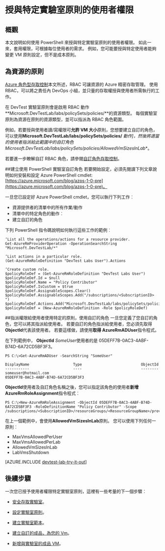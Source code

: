 <properties
    pageTitle="授與使用者權限特定實驗室原則 |Microsoft Azure"
    description="瞭解如何授與使用者權限，以根據每位使用者的需求 DevTest 實驗室中的特定實驗室原則"
    services="devtest-lab,virtual-machines,visual-studio-online"
    documentationCenter="na"
    authors="tomarcher"
    manager="douge"
    editor=""/>

<tags
    ms.service="devtest-lab"
    ms.workload="na"
    ms.tgt_pltfrm="na"
    ms.devlang="na"
    ms.topic="article"
    ms.date="08/25/2016"
    ms.author="tarcher"/>

# <a name="grant-user-permissions-to-specific-lab-policies"></a>授與特定實驗室原則的使用者權限

## <a name="overview"></a>概觀

本文說明如何使用 PowerShell 來授與特定實驗室原則的使用者權限。 如此一來，套用權限，可根據每位使用者的需求。 例如，您可能要授與特定使用者能夠變更 VM 原則設定，但不是成本原則。

## <a name="policies-as-resources"></a>為資源的原則

[Azure 角色型存取控制](../active-directory/role-based-access-control-configure.md)本文所述，RBAC 可讓資源的 Azure 精密存取管理。 使用 RBAC，可以將之責任內 DevOps 小組，並只量的存取權授與使用者所需執行的工作。

在 DevTest 實驗室原則會是啟用 RBAC 動作**Microsoft.DevTestLab/labs/policySets/policies/**的資源類型。 每個實驗室原則為資源在原則的資源類型，並可以指派為 RBAC 角色範圍。

例如，若要授與使用者讀/寫權限可**允許 VM 大小**原則，您想要建立自訂的角色，可以使用**Microsoft.DevTestLab/labs/policySets/policies/** *動作]，然後將適當的使用者指派給此範圍中的自訂角色* *Microsoft.DevTestLab/labs/policySets/policies/AllowedVmSizesInLab**。

若要進一步瞭解自訂 RBAC 角色，請參閱[自訂角色存取控制](../active-directory/role-based-access-control-custom-roles.md)。

##<a name="creating-a-lab-custom-role-using-powershell"></a>建立使用 PowerShell 實驗室自訂角色
若要開始設定，必須先閱讀下列文章說明如何安裝和設定 Azure PowerShell cmdlet: [https://azure.microsoft.com/blog/azps-1-0-pre](https://azure.microsoft.com/blog/azps-1-0-pre)。

一旦您已設定好 Azure PowerShell cmdlet，您可以執行下列工作︰

- 資源提供者的清單中的所有作業/動作
- 清單中的特定角色的動作︰
- 建立自訂的角色

下列 PowerShell 指令碼說明如何執行這些工作的範例︰

    ‘List all the operations/actions for a resource provider.
    Get-AzureRmProviderOperation -OperationSearchString "Microsoft.DevTestLab/*"

    ‘List actions in a particular role.
    (Get-AzureRmRoleDefinition "DevTest Labs User").Actions

    ‘Create custom role.
    $policyRoleDef = (Get-AzureRmRoleDefinition "DevTest Labs User")
    $policyRoleDef.Id = $null
    $policyRoleDef.Name = "Policy Contributor"
    $policyRoleDef.IsCustom = $true
    $policyRoleDef.AssignableScopes.Clear()
    $policyRoleDef.AssignableScopes.Add("/subscriptions/<SubscriptionID> ")
    $policyRoleDef.Actions.Add("Microsoft.DevTestLab/labs/policySets/policies/*")
    $policyRoleDef = (New-AzureRmRoleDefinition -Role $policyRoleDef)

##<a name="assigning-permissions-to-a-user-for-a-specific-policy-using-custom-roles"></a>指派權限給使用者使用特定的原則，使用自訂的角色
一旦您定義了您自訂的角色，您可以將其指派給使用者。 若要自訂的角色指派給使用者，您必須先取得**ObjectId**代表該使用者。 若要這樣做，請使用**取得 AzureRmADUser**指令程式。

在下列範例中， **ObjectId** *SomeUser*使用者的是 05DEFF7B-0AC3-4ABF-B74D-6A72CD5BF3F3。

    PS C:\>Get-AzureRmADUser -SearchString "SomeUser"

    DisplayName                    Type                           ObjectId
    -----------                    ----                           --------
    someuser@hotmail.com                                          05DEFF7B-0AC3-4ABF-B74D-6A72CD5BF3F3

**ObjectId**使用者及自訂角色名稱之後，您可以指定該角色的使用者**新增 AzureRmRoleAssignment**指令程式︰

    PS C:\>New-AzureRmRoleAssignment -ObjectId 05DEFF7B-0AC3-4ABF-B74D-6A72CD5BF3F3 -RoleDefinitionName "Policy Contributor" -Scope /subscriptions/<SubscriptionID>/resourceGroups/<ResourceGroupName>/providers/Microsoft.DevTestLab/labs/<LabName>/policySets/policies/AllowedVmSizesInLab

在上一個範例中，會使用**AllowedVmSizesInLab**原則。 您可以使用下列任何一原則︰

- MaxVmsAllowedPerUser
- MaxVmsAllowedPerLab
- AllowedVmSizesInLab
- LabVmsShutdown

[AZURE.INCLUDE [devtest-lab-try-it-out](../../includes/devtest-lab-try-it-out.md)]

## <a name="next-steps"></a>後續步驟

一次您已授予使用者權限特定實驗室原則，這裡有一些考量的下一個步驟︰

- [安全存取實驗室](devtest-lab-add-devtest-user.md)。

- [設定實驗室原則](devtest-lab-set-lab-policy.md)。

- [建立實驗室範本](devtest-lab-create-template.md)。

- [建立自訂的成品，為您的 Vm](devtest-lab-artifact-author.md)。

- [新增與實驗室的成品 VM](devtest-lab-add-vm-with-artifacts.md)。
